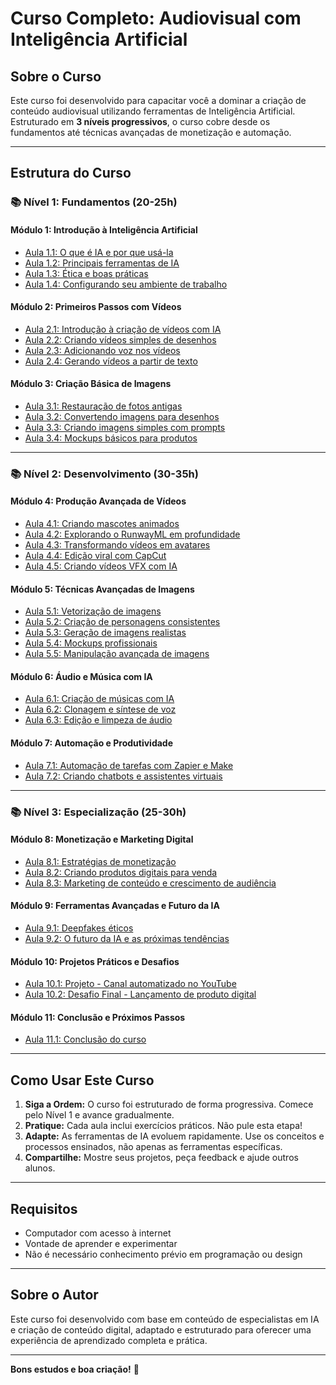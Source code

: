 # Curso Completo: Audiovisual com Inteligência Artificial

## Sobre o Curso

Este curso foi desenvolvido para capacitar você a dominar a criação de conteúdo audiovisual utilizando ferramentas de Inteligência Artificial. Estruturado em **3 níveis progressivos**, o curso cobre desde os fundamentos até técnicas avançadas de monetização e automação.

---

## Estrutura do Curso

### 📚 Nível 1: Fundamentos (20-25h)

#### Módulo 1: Introdução à Inteligência Artificial
- [Aula 1.1: O que é IA e por que usá-la](fundamentos/mod1/M1_A1_Introducao_IA.md)
- [Aula 1.2: Principais ferramentas de IA](fundamentos/mod1/M1_A2_Ferramentas_IA.md)
- [Aula 1.3: Ética e boas práticas](fundamentos/mod1/M1_A3_Etica_Boas_Praticas.md)
- [Aula 1.4: Configurando seu ambiente de trabalho](fundamentos/mod1/M1_A4_Ambiente_Trabalho.md)

#### Módulo 2: Primeiros Passos com Vídeos
- [Aula 2.1: Introdução à criação de vídeos com IA](fundamentos/mod2/M2_A1_Introducao_Videos_IA.md)
- [Aula 2.2: Criando vídeos simples de desenhos](fundamentos/mod2/M2_A2_Criando_Videos_Desenhos_IA.md)
- [Aula 2.3: Adicionando voz nos vídeos](fundamentos/mod2/M2_A3_Adicionando_Voz_IA.md)
- [Aula 2.4: Gerando vídeos a partir de texto](fundamentos/mod2/M2_A4_Gerando_Videos_Texto.md)

#### Módulo 3: Criação Básica de Imagens
- [Aula 3.1: Restauração de fotos antigas](fundamentos/mod3/M3_A1_Restauracao_Fotos.md)
- [Aula 3.2: Convertendo imagens para desenhos](fundamentos/mod3/M3_A2_Convertendo_Imagens_Desenhos.md)
- [Aula 3.3: Criando imagens simples com prompts](fundamentos/mod3/M3_A3_Criando_Imagens_Prompts.md)
- [Aula 3.4: Mockups básicos para produtos](fundamentos/mod3/M3_A4_Mockups_Basicos.md)

---

### 📚 Nível 2: Desenvolvimento (30-35h)

#### Módulo 4: Produção Avançada de Vídeos
- [Aula 4.1: Criando mascotes animados](desenvolvimento/mod4/M4_A1_Mascotes_Animados.md)
- [Aula 4.2: Explorando o RunwayML em profundidade](desenvolvimento/mod4/M4_A2_Explorando_RunwayML.md)
- [Aula 4.3: Transformando vídeos em avatares](desenvolvimento/mod4/M4_A3_Transformando_Videos_Avatares.md)
- [Aula 4.4: Edição viral com CapCut](desenvolvimento/mod4/M4_A4_Edicao_Viral.md)
- [Aula 4.5: Criando vídeos VFX com IA](desenvolvimento/mod4/M4_A5_Criando_Videos_VFX.md)

#### Módulo 5: Técnicas Avançadas de Imagens
- [Aula 5.1: Vetorização de imagens](desenvolvimento/mod5/M5_A1_Vetorizacao_Imagens.md)
- [Aula 5.2: Criação de personagens consistentes](desenvolvimento/mod5/M5_A2_Personagens_Consistentes.md)
- [Aula 5.3: Geração de imagens realistas](desenvolvimento/mod5/M5_A3_Imagens_Realistas.md)
- [Aula 5.4: Mockups profissionais](desenvolvimento/mod5/M5_A4_Mockups_Profissionais.md)
- [Aula 5.5: Manipulação avançada de imagens](desenvolvimento/mod5/M5_A5_Manipulacao_Avancada.md)

#### Módulo 6: Áudio e Música com IA
- [Aula 6.1: Criação de músicas com IA](desenvolvimento/mod6/M6_A1_Criacao_Musicas.md)
- [Aula 6.2: Clonagem e síntese de voz](desenvolvimento/mod6/M6_A2_Clonagem_Voz.md)
- [Aula 6.3: Edição e limpeza de áudio](desenvolvimento/mod6/M6_A3_Edicao_Audio.md)

#### Módulo 7: Automação e Produtividade
- [Aula 7.1: Automação de tarefas com Zapier e Make](desenvolvimento/mod7/M7_A1_Automacao_Tarefas.md)
- [Aula 7.2: Criando chatbots e assistentes virtuais](desenvolvimento/mod7/M7_A2_Chatbots_Assitentes.md)

---

### 📚 Nível 3: Especialização (25-30h)

#### Módulo 8: Monetização e Marketing Digital
- [Aula 8.1: Estratégias de monetização](especializacao/mod8/M8_A1_Estrategias_Monetizacao.md)
- [Aula 8.2: Criando produtos digitais para venda](especializacao/mod8/M8_A2_Produtos_Digitais.md)
- [Aula 8.3: Marketing de conteúdo e crescimento de audiência](especializacao/mod8/M8_A3_Marketing_Conteudo.md)

#### Módulo 9: Ferramentas Avançadas e Futuro da IA
- [Aula 9.1: Deepfakes éticos](especializacao/mod9/M9_A1_Deepfakes_Eticos.md)
- [Aula 9.2: O futuro da IA e as próximas tendências](especializacao/mod9/M9_A2_Futuro_IA.md)

#### Módulo 10: Projetos Práticos e Desafios
- [Aula 10.1: Projeto - Canal automatizado no YouTube](especializacao/mod10/M10_A1_Projeto_Canal_Automatizado.md)
- [Aula 10.2: Desafio Final - Lançamento de produto digital](especializacao/mod10/M10_A2_Desafio_Produto_Digital.md)

#### Módulo 11: Conclusão e Próximos Passos
- [Aula 11.1: Conclusão do curso](especializacao/mod11/M11_A1_Conclusao.md)

---

## Como Usar Este Curso

1. **Siga a Ordem:** O curso foi estruturado de forma progressiva. Comece pelo Nível 1 e avance gradualmente.
2. **Pratique:** Cada aula inclui exercícios práticos. Não pule esta etapa!
3. **Adapte:** As ferramentas de IA evoluem rapidamente. Use os conceitos e processos ensinados, não apenas as ferramentas específicas.
4. **Compartilhe:** Mostre seus projetos, peça feedback e ajude outros alunos.

---

## Requisitos

- Computador com acesso à internet
- Vontade de aprender e experimentar
- Não é necessário conhecimento prévio em programação ou design

---

## Sobre o Autor

Este curso foi desenvolvido com base em conteúdo de especialistas em IA e criação de conteúdo digital, adaptado e estruturado para oferecer uma experiência de aprendizado completa e prática.

---

**Bons estudos e boa criação!** 🚀

